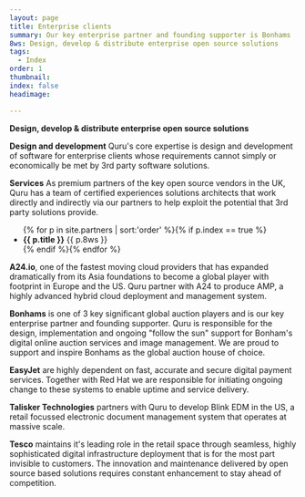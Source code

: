 ```yaml
---
layout: page
title: Enterprise clients
summary: Our key enterprise partner and founding supporter is Bonhams
8ws: Design, develop & distribute enterprise open source solutions
tags:
  - Index
order: 1
thumbnail:
index: false
headimage:

---
```

**Design, develop & distribute enterprise open source solutions**

**Design and development**
Quru's core expertise is design and development of software for enterprise clients whose requirements cannot simply or economically be met by 3rd party software solutions.  

**Services**
As premium partners of the key open source vendors in the UK, Quru has a team of certified experiences solutions architects that work directly and indirectly via our partners to help exploit the potential that 3rd party solutions provide.

<ul class="partners">
{% for p in site.partners  | sort:'order' %}{% if p.index == true %}<li><b>{{ p.title }}</b> {{ p.8ws }}</li>{% endif %}{% endfor %}
</ul>

**A24.io**, one of the fastest moving cloud providers that has expanded dramatically from its Asia foundations to become a global player with footprint in Europe and the US. Quru partner with A24 to produce AMP, a highly advanced hybrid cloud deployment and management system.

**Bonhams** is one of 3 key significant global auction players and is our key enterprise partner and founding supporter.  Quru is responsible for the design, implementation and ongoing "follow the sun" support for Bonham's digital online auction services and image management.  We are proud to support and inspire Bonhams as the global auction house of choice.

**EasyJet** are highly dependent on fast, accurate and secure digital payment services.  Together with Red Hat we are responsible for initiating ongoing change to these systems to enable uptime and service delivery.

**Talisker Technologies** partners with Quru to develop Blink EDM in the US, a retail focussed electronic document management system that operates at massive scale.

**Tesco** maintains it's leading role in the retail space through seamless, highly sophisticated digital infrastructure deployment that is for the most part invisible to customers. The innovation and maintenance delivered by open source based solutions requires constant enhancement to stay ahead of competition.
